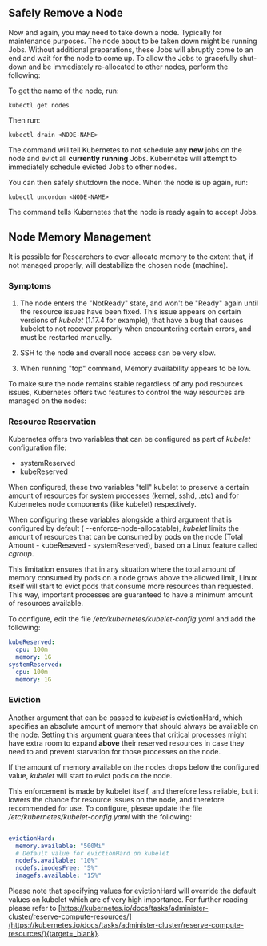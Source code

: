 ## Safely Remove a Node

Now and again, you may need to take down a node. Typically for maintenance purposes. The node about to be taken down might be running Jobs. Without additional preparations, these Jobs will abruptly come to an end and wait for the node to come up. To allow the Jobs to gracefully shut-down and be immediately re-allocated to other nodes, perform the following:

To get the name of the node, run: 

    kubectl get nodes 

Then run:

    kubectl drain <NODE-NAME>

The command will tell Kubernetes to not schedule any __new__ jobs on the node and evict all __currently running__ Jobs. Kubernetes will attempt to immediately schedule evicted Jobs to other nodes. 

You can then safely shutdown the node. When the node is up again, run:

    kubectl uncordon <NODE-NAME>

The command tells Kubernetes that the node is ready again to accept Jobs.


## Node Memory Management

It is possible for Researchers to over-allocate memory to the extent that, if not managed properly,  will destabilize the chosen node  (machine). 

### Symptoms

1. The node enters the "NotReady" state, and won't be "Ready" again until the resource issues have been fixed. This issue appears on certain versions of _kubelet_ (1.17.4 for example), that have a bug that causes kubelet to not recover properly when encountering certain errors, and must be restarted manually.

2. SSH to the node and overall node access can be very slow.

3. When running "top" command, Memory availability appears to be low.

To make sure the node remains stable regardless of any pod resources issues, Kubernetes offers two features to control the way resources are managed on the nodes:

### Resource Reservation

Kubernetes offers two variables that can be configured as part of _kubelet_ configuration file:

*   systemReserved
*   kubeReserved

When configured, these two variables "tell" kubelet to preserve a certain amount of resources for system processes (kernel, sshd, .etc) and for Kubernetes node components (like kubelet) respectively.

When configuring these variables alongside a third argument that is configured by default ( --enforce-node-allocatable), _kubelet_ limits the amount of resources that can be consumed by pods on the node (Total Amount - kubeReseved - systemReserved), based on a Linux feature called _cgroup_. 

 This limitation ensures that in any situation where the total amount of memory consumed by pods on a node grows above the allowed limit, Linux itself will start to evict pods that consume more resources than requested. This way, important processes are guaranteed to have a minimum amount of resources available. 

To configure, edit the file _/etc/kubernetes/kubelet-config.yaml_ and add the following:

``` yaml
kubeReserved:
  cpu: 100m
  memory: 1G
systemReserved:
  cpu: 100m
  memory: 1G
```


###  Eviction 

 Another argument that can be passed to _kubelet_ is evictionHard, which specifies an absolute amount of memory that should always be available on the node. Setting this argument guarantees that critical processes might have extra room to expand __above__ their reserved resources in case they need to and prevent starvation for those processes on the node. 

 If the amount of memory available on the nodes drops below the configured value, _kubelet_ will start to evict pods on the node. 

 This enforcement is made by kubelet itself, and therefore less reliable, but it lowers the chance for resource issues on the node, and therefore recommended for use. To configure, please update the file  _/etc/kubernetes/kubelet-config.yaml_ with the following: 

``` yaml

evictionHard:
  memory.available: "500Mi"
  # Default value for evictionHard on kubelet
  nodefs.available: "10%"
  nodefs.inodesFree: "5%"
  imagefs.available: "15%"

```

 Please note that specifying values for evictionHard will override the default values on kubelet which are of very high importance.
 For further reading please refer to [https://kubernetes.io/docs/tasks/administer-cluster/reserve-compute-resources/](https://kubernetes.io/docs/tasks/administer-cluster/reserve-compute-resources/){target=_blank}.
